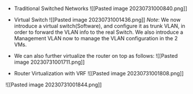 - Traditional Switched Networks
![[Pasted image 20230731000840.png]]

- Virtual Switch
![[Pasted image 20230731001436.png]]
*Note*: We now introduce a virtual switch(Software), and configure it as trunk VLAN, in order to forward the VLAN info to the real Switch. We also introduce a Management VLAN now to manage the VLAN configuration in the 2 VMs.

- We can also further virtualize the router on top as follows:
![[Pasted image 20230731001711.png]]

- Router Virtualization with VRF
![[Pasted image 20230731001808.png]]


![[Pasted image 20230731001844.png]]

